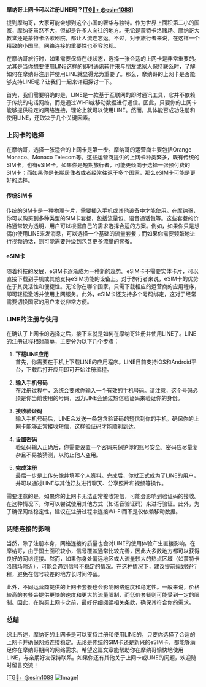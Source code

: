 **摩纳哥上网卡可以注册LINE吗？[[TG💪+ @esim1088](https://t.me/s/esim1088)]**

提到摩纳哥，大家可能会想到这个小国的奢华与独特。作为世界上面积第二小的国家，摩纳哥虽然不大，但却是许多人向往的地方。无论是蒙特卡洛赌场、摩纳哥大教堂还是蒙特卡洛歌剧院，都让人流连忘返。不过，对于旅行者来说，在这样一个精致的小国里，网络连接的重要性也不容忽视。

在摩纳哥旅行时，如果需要保持在线状态，选择一张合适的上网卡是非常重要的。尤其是当你想要使用LINE这样的即时通讯软件来与朋友或家人保持联系时，了解如何在摩纳哥注册并使用LINE就显得尤为重要了。那么，摩纳哥的上网卡是否能够支持LINE呢？让我们一起来详细探讨一下。

首先，我们需要明确的是，LINE是一款基于互联网的即时通讯工具，它并不依赖于传统的电话网络，而是通过Wi-Fi或移动数据进行通信。因此，只要你的上网卡能够提供稳定的网络连接，理论上就可以使用LINE。然而，具体能否成功注册和使用LINE，还取决于几个关键因素。

### 上网卡的选择

在摩纳哥，选择一张适合的上网卡是第一步。摩纳哥的运营商主要包括Orange Monaco、Monaco Telecom等。这些运营商提供的上网卡种类繁多，既有传统的SIM卡，也有eSIM卡。如果你是短期旅行者，可能更倾向于选择一张预付费的SIM卡；而如果你是长期居住者或者经常往返于多个国家，那么eSIM卡可能是更好的选择。

#### 传统SIM卡

传统的SIM卡是一种物理卡片，需要插入手机或其他设备中才能使用。在摩纳哥，你可以购买到多种类型的SIM卡套餐，包括流量包、语音通话包等。这些套餐的价格通常较为透明，用户可以根据自己的需求选择合适的方案。例如，如果你只是想偶尔使用LINE来发消息，可以选择一个基础的流量套餐；而如果你需要频繁地进行视频通话，则可能需要升级到包含更多流量的套餐。

#### eSIM卡

随着科技的发展，eSIM卡逐渐成为一种新的趋势。eSIM卡不需要实体卡片，可以直接下载到手机或其他支持eSIM功能的设备上。对于旅行者来说，eSIM卡的优势在于其灵活性和便捷性。无论你在哪个国家，只需下载相应的运营商的应用程序，即可轻松激活并使用上网服务。此外，eSIM卡还支持多个号码绑定，这对于经常需要切换国家的用户来说非常方便。

### LINE的注册与使用

在确认了上网卡的选择之后，接下来就是如何在摩纳哥注册并使用LINE了。LINE的注册过程相对简单，主要分为以下几个步骤：

1. **下载LINE应用**  
   首先，你需要在手机上下载LINE的应用程序。LINE目前支持iOS和Android平台，下载后打开应用即可开始注册流程。

2. **输入手机号码**  
   在注册过程中，系统会要求你输入一个有效的手机号码。请注意，这个号码必须是你当前使用的号码，因为LINE会通过短信验证码来验证你的身份。

3. **接收验证码**  
   输入手机号码后，LINE会发送一条包含验证码的短信到你的手机。确保你的上网卡能够正常接收短信，这样验证码才能顺利到达。

4. **设置密码**  
   验证码输入正确后，你需要设置一个密码来保护你的账号安全。密码应尽量复杂且不易被猜测，以防止他人盗用。

5. **完成注册**  
   最后一步是上传头像并填写个人资料。完成后，你就正式成为了LINE的用户，并可以通过LINE与其他好友进行聊天、分享照片和视频等操作。

需要注意的是，如果你的上网卡无法正常接收短信，可能会影响到验证码的接收。在这种情况下，你可以尝试使用其他方式（如语音验证码）来进行验证。此外，为了确保网络稳定性，建议在注册过程中连接Wi-Fi而不是仅依赖移动数据。

### 网络连接的影响

当然，除了注册本身，网络连接的质量也会对LINE的使用体验产生直接影响。在摩纳哥，由于国土面积较小，信号覆盖通常比较完善，因此大多数地方都可以获得良好的网络连接。然而，如果你身处偏远地区或人流量较大的热点区域（如蒙特卡洛赌场附近），可能会遇到信号不稳定的情况。在这种情况下，建议提前规划好行程，避免在信号较差的地方长时间停留。

此外，不同运营商提供的上网卡套餐也会影响网络速度和稳定性。一般来说，价格较高的套餐会提供更快的速度和更大的流量限制，而低价套餐则可能受到一定的限制。因此，在购买上网卡之前，最好仔细阅读相关条款，确保其符合你的需求。

### 总结

综上所述，摩纳哥的上网卡是可以支持注册和使用LINE的，只要你选择了合适的上网卡并确保网络连接稳定。无论是传统的SIM卡还是新兴的eSIM卡，都能够满足你在摩纳哥期间的网络需求。希望这篇文章能帮助你在摩纳哥愉快地使用LINE，与亲朋好友保持联系。如果你还有其他关于上网卡或LINE的问题，欢迎随时留言交流！

[[TG💪+ @esim1088](https://t.me/s/esim1088) ![Image](https://i.postimg.cc/4NQfJmqS/Snipaste-2025-05-13-00-14-12.png)]